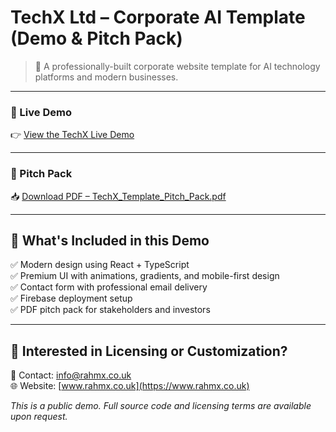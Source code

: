 # TechX Ltd – Corporate AI Template (Demo & Pitch Pack)

> 🚀 A professionally-built corporate website template for AI technology platforms and modern businesses.

---

### 🔗 Live Demo  
👉 [View the TechX Live Demo](https://5ba1f83b-163d-47ff-9ffd-6b1e62eb2845-00-2q8esvxo2aqet.picard.replit.dev/)

---

### 📄 Pitch Pack  
📥 [Download PDF – TechX_Template_Pitch_Pack.pdf](./docs/TechX_Template_Pitch_Pack.pdf)

---

## 🧠 What's Included in this Demo

✅ Modern design using React + TypeScript  
✅ Premium UI with animations, gradients, and mobile-first design  
✅ Contact form with professional email delivery  
✅ Firebase deployment setup  
✅ PDF pitch pack for stakeholders and investors  

---

## 💬 Interested in Licensing or Customization?

📧 Contact: [info@rahmx.co.uk](mailto:info@rahmx.co.uk)  
🌐 Website: [www.rahmx.co.uk](https://www.rahmx.co.uk)

_This is a public demo. Full source code and licensing terms are available upon request._
